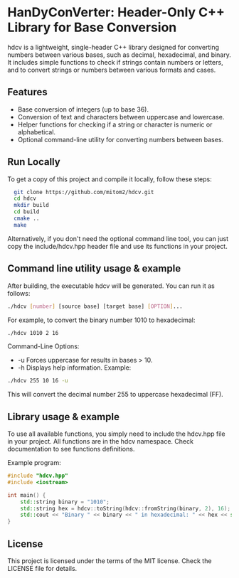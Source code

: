 
# HanDyConVerter: Header-Only C++ Library for Base Conversion
hdcv is a lightweight, single-header C++ library designed for converting numbers between various bases, such as decimal, hexadecimal, and binary. It includes simple functions to check if strings contain numbers or letters, and to convert strings or numbers between various formats and cases.


## Features

- Base conversion of integers (up to base 36).
- Conversion of text and characters between uppercase and lowercase.
- Helper functions for checking if a string or character is numeric or alphabetical.
- Optional command-line utility for converting numbers between bases.
## Run Locally

To get a copy of this project and compile it locally, follow these steps:

```bash
  git clone https://github.com/mitom2/hdcv.git
  cd hdcv
  mkdir build
  cd build
  cmake ..
  make
```
Alternatively, if you don't need the optional command line tool, you can just copy the include/hdcv.hpp header file and use its functions in your project.
## Command line utility usage & example
After building, the executable hdcv will be generated. You can run it as follows:

```bash
./hdcv [number] [source base] [target base] [OPTION]...
```
For example, to convert the binary number 1010 to hexadecimal:

```bash
./hdcv 1010 2 16
```
Command-Line Options:
- -u    Forces uppercase for results in bases > 10.
- -h    Displays help information.
Example:
```bash
./hdcv 255 10 16 -u
```
This will convert the decimal number 255 to uppercase hexadecimal (FF).
## Library usage & example
To use all available functions, you simply need to include the hdcv.hpp file in your project. All functions are in the hdcv namespace. Check documentation to see functions definitions.

Example program:
```c++
#include "hdcv.hpp"
#include <iostream>

int main() {
    std::string binary = "1010";
    std::string hex = hdcv::toString(hdcv::fromString(binary, 2), 16);
    std::cout << "Binary " << binary << " in hexadecimal: " << hex << std::endl;
}
```
## License
This project is licensed under the terms of the MIT license. Check the LICENSE file for details.

